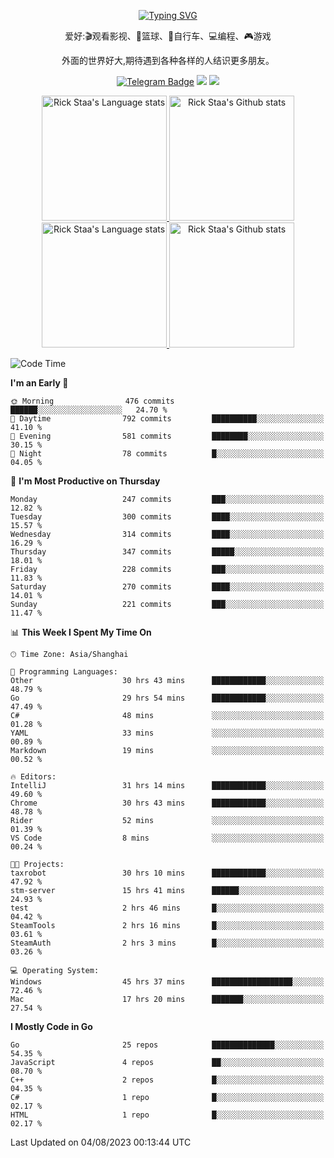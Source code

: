 <div align="center"> 

[![Typing SVG](https://readme-typing-svg.herokuapp.com?size=25&duration=2500&color=eeeeee&vCenter=true&width=200&height=40&lines=Hi+there+%F0%9F%91%8B%F0%9F%8F%BB;I'm+DanBai)](https://git.io/typing-svg)

爱好:🎬观看影视、🏀篮球、🚴自行车、💻编程、🎮游戏

外面的世界好大,期待遇到各种各样的人结识更多朋友。

[![Telegram Badge](https://img.shields.io/badge/-Telegram-blue?style=flat&logo=Telegram&logoColor=white)](https://t.me/danbai9420) 
[![](https://img.shields.io/badge/-Blog-brightgreen?style=flat&logo=Blogger&logoColor=white)](https://p00q.cn)
[![](https://img.shields.io/badge/-Email-red?style=flat&logo=Mail.Ru&logoColor=white)](mailto:danbai@88.com)
</div>

<!-- Light Mode -->
<div align="center"> 
<a href="https://github.com/anuraghazra/github-readme-stats#gh-light-mode-only">
<img height=200 src="https://github-readme-stats.vercel.app/api/top-langs/?username=danbai225&layout=compact&langs_count=10&hide_border=1&role=OWNER,COLLABORATOR#gh-light-mode-only" alt="Rick Staa's Language stats" />
</a>
<a href="https://github.com/anuraghazra/github-readme-stats#gh-light-mode-only">
<img height=200 src="https://github-readme-stats.vercel.app/api?username=danbai225&show_icons=true&count_private=true&line_height=28&hide_border=1&include_all_commits=true&card_width=450&role=OWNER,COLLABORATOR&exclude_repo=github-readme-stats#gh-light-mode-only" alt="Rick Staa's Github stats" />
</a>
</div>

<!-- Dark Mode -->
<div align="center"> 
<a href="https://github.com/anuraghazra/github-readme-stats#gh-dark-mode-only">
<img height=200 src="https://github-readme-stats.vercel.app/api/top-langs/?username=danbai225&layout=compact&langs_count=10&hide_border=1&role=OWNER,COLLABORATOR&theme=github_dark#gh-dark-mode-only" alt="Rick Staa's Language stats" />
</a>
<a href="https://github.com/anuraghazra/github-readme-stats#gh-dark-mode-only">
<img height=200 src="https://github-readme-stats.vercel.app/api?username=danbai225&show_icons=true&count_private=true&line_height=28&hide_border=1&include_all_commits=true&card_width=450&role=OWNER,COLLABORATOR&exclude_repo=github-readme-stats&theme=github_dark#gh-dark-mode-only" alt="Rick Staa's Github stats" />
</a>
</div>

<!--START_SECTION:waka-->
![Code Time](http://img.shields.io/badge/Code%20Time-777%20hrs%2042%20mins-blue)

**I'm an Early 🐤** 

```text
🌞 Morning                476 commits         ██████░░░░░░░░░░░░░░░░░░░   24.70 % 
🌆 Daytime                792 commits         ██████████░░░░░░░░░░░░░░░   41.10 % 
🌃 Evening                581 commits         ████████░░░░░░░░░░░░░░░░░   30.15 % 
🌙 Night                  78 commits          █░░░░░░░░░░░░░░░░░░░░░░░░   04.05 % 
```
📅 **I'm Most Productive on Thursday** 

```text
Monday                   247 commits         ███░░░░░░░░░░░░░░░░░░░░░░   12.82 % 
Tuesday                  300 commits         ████░░░░░░░░░░░░░░░░░░░░░   15.57 % 
Wednesday                314 commits         ████░░░░░░░░░░░░░░░░░░░░░   16.29 % 
Thursday                 347 commits         █████░░░░░░░░░░░░░░░░░░░░   18.01 % 
Friday                   228 commits         ███░░░░░░░░░░░░░░░░░░░░░░   11.83 % 
Saturday                 270 commits         ████░░░░░░░░░░░░░░░░░░░░░   14.01 % 
Sunday                   221 commits         ███░░░░░░░░░░░░░░░░░░░░░░   11.47 % 
```


📊 **This Week I Spent My Time On** 

```text
🕑︎ Time Zone: Asia/Shanghai

💬 Programming Languages: 
Other                    30 hrs 43 mins      ████████████░░░░░░░░░░░░░   48.79 % 
Go                       29 hrs 54 mins      ████████████░░░░░░░░░░░░░   47.49 % 
C#                       48 mins             ░░░░░░░░░░░░░░░░░░░░░░░░░   01.28 % 
YAML                     33 mins             ░░░░░░░░░░░░░░░░░░░░░░░░░   00.89 % 
Markdown                 19 mins             ░░░░░░░░░░░░░░░░░░░░░░░░░   00.52 % 

🔥 Editors: 
IntelliJ                 31 hrs 14 mins      ████████████░░░░░░░░░░░░░   49.60 % 
Chrome                   30 hrs 43 mins      ████████████░░░░░░░░░░░░░   48.78 % 
Rider                    52 mins             ░░░░░░░░░░░░░░░░░░░░░░░░░   01.39 % 
VS Code                  8 mins              ░░░░░░░░░░░░░░░░░░░░░░░░░   00.24 % 

🐱‍💻 Projects: 
taxrobot                 30 hrs 10 mins      ████████████░░░░░░░░░░░░░   47.92 % 
stm-server               15 hrs 41 mins      ██████░░░░░░░░░░░░░░░░░░░   24.93 % 
test                     2 hrs 46 mins       █░░░░░░░░░░░░░░░░░░░░░░░░   04.42 % 
SteamTools               2 hrs 16 mins       █░░░░░░░░░░░░░░░░░░░░░░░░   03.61 % 
SteamAuth                2 hrs 3 mins        █░░░░░░░░░░░░░░░░░░░░░░░░   03.26 % 

💻 Operating System: 
Windows                  45 hrs 37 mins      ██████████████████░░░░░░░   72.46 % 
Mac                      17 hrs 20 mins      ███████░░░░░░░░░░░░░░░░░░   27.54 % 
```

**I Mostly Code in Go** 

```text
Go                       25 repos            ██████████████░░░░░░░░░░░   54.35 % 
JavaScript               4 repos             ██░░░░░░░░░░░░░░░░░░░░░░░   08.70 % 
C++                      2 repos             █░░░░░░░░░░░░░░░░░░░░░░░░   04.35 % 
C#                       1 repo              █░░░░░░░░░░░░░░░░░░░░░░░░   02.17 % 
HTML                     1 repo              █░░░░░░░░░░░░░░░░░░░░░░░░   02.17 % 
```




 Last Updated on 04/08/2023 00:13:44 UTC
<!--END_SECTION:waka-->
